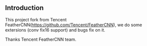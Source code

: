 ## Introduction

This project fork from Tencent FeatherCNN(https://github.com/Tencent/FeatherCNN), we do some extersions (conv fix16 support) and bugs fix on it.

Thanks Tencent FeatherCNN team.
